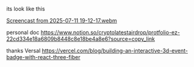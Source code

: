 its look like this


[Screencast from 2025-07-11 19-12-17.webm](https://github.com/user-attachments/assets/8b1cf8e1-d745-4471-9a04-6eb47c09c03a)

personal doc
https://www.notion.so/cryptolatestairdrop/protfolio-ez-22cd334e18a6809b8448c8e18be4a8e6?source=copy_link



thanks Versal 
https://vercel.com/blog/building-an-interactive-3d-event-badge-with-react-three-fiber
